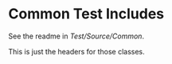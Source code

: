 # Common Test Includes

See the readme in _Test/Source/Common_.

This is just the headers for those classes.
